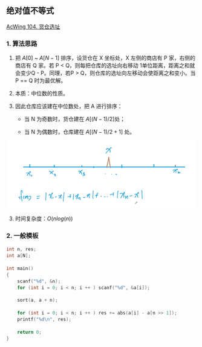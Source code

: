 ## 绝对值不等式

[AcWing 104. 货仓选址](https://www.acwing.com/problem/content/106/)

### 1. 算法思路

1. 把 $A[0]$ ~ $A[N-1]$ 排序，设货仓在 X 坐标处，X 左侧的商店有 P 家，右侧的商店有 Q 家。若 P < Q，则每把仓库的选址向右移动 1单位距离，距离之和就会变少Q - P。同理，若P > Q，则仓库的选址向左移动会使距离之和变小。当 P == Q 时为最优解。
2. 本质：中位数的性质。
3. 因此仓库应该建在中位数处，把 A 进行排序：

    + 当 N 为奇数时，货仓建在 $A[(N - 1)/2]$处；

    + 当 N 为偶数时，仓库建在 $A[(N - 1)/2 + 1]$ 处。

<img src="assets/image-20210426125853127.png" alt="image-20210426125853127" style="zoom:80%;" />

3. 时间复杂度：$O(nlog(n))$

### 2. 一般模板

```cpp
int n, res;
int a[N];

int main()
{
    scanf("%d", &n);
    for (int i = 0; i < n; i ++ ) scanf("%d", &a[i]);

    sort(a, a + n);

    for (int i = 0; i < n; i ++ ) res += abs(a[i] - a[n >> 1]);
    printf("%d\n", res);

    return 0;
}
```


